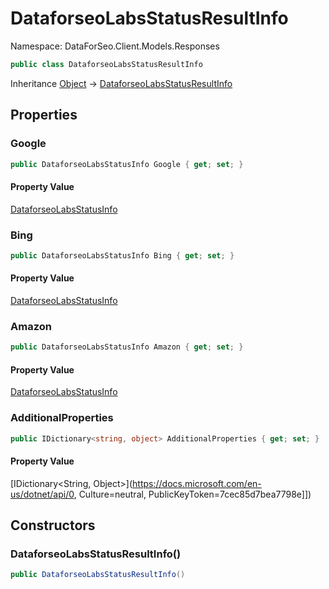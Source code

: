 # DataforseoLabsStatusResultInfo

Namespace: DataForSeo.Client.Models.Responses

```csharp
public class DataforseoLabsStatusResultInfo
```

Inheritance [Object](https://docs.microsoft.com/en-us/dotnet/api/Object) → [DataforseoLabsStatusResultInfo](./DataforseoLabsStatusResultInfo.md)

## Properties

### **Google**

```csharp
public DataforseoLabsStatusInfo Google { get; set; }
```

#### Property Value

[DataforseoLabsStatusInfo](./DataforseoLabsStatusInfo.md)<br>

### **Bing**

```csharp
public DataforseoLabsStatusInfo Bing { get; set; }
```

#### Property Value

[DataforseoLabsStatusInfo](./DataforseoLabsStatusInfo.md)<br>

### **Amazon**

```csharp
public DataforseoLabsStatusInfo Amazon { get; set; }
```

#### Property Value

[DataforseoLabsStatusInfo](./DataforseoLabsStatusInfo.md)<br>

### **AdditionalProperties**

```csharp
public IDictionary<string, object> AdditionalProperties { get; set; }
```

#### Property Value

[IDictionary&lt;String, Object&gt;](https://docs.microsoft.com/en-us/dotnet/api/0, Culture=neutral, PublicKeyToken=7cec85d7bea7798e]])<br>

## Constructors

### **DataforseoLabsStatusResultInfo()**

```csharp
public DataforseoLabsStatusResultInfo()
```
